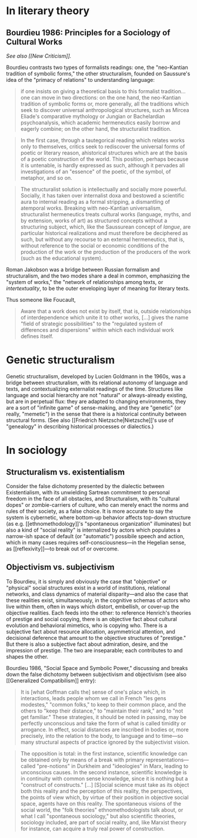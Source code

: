 # In literary theory

## Bourdieu 1986: Principles for a Sociology of Cultural Works

_See also [[New Criticism]]._

Bourdieu contrasts two types of formalists readings: one, the "neo-Kantian tradition of symbolic forms," the other structuralism, founded on Saussure's idea of the "primacy of relations" to understanding language: 

> if one insists on giving a theoretical basis to this formalist tradition... one can move in two directions: on the one hand, the neo-Kantian tradition of symbolic forms or, more generally, all the traditions which seek to discover universal anthropological structures, such as Mircea Eliade's comparative mythology or Jungian or Bachelardian psychoanalysis, which academic hermeneutics easily borrow and eagerly combine; on the other hand, the structuralist tradition. 

> In the first case, through a tautegorical reading which relates works only to themselves, critics seek to rediscover the universal forms of poetic or literary reason, ahistorical structures which are at the basis of a poetic construction of the world. This position, perhaps because it is untenable, is hardly expressed as such, although it pervades all investigations of an "essence" of the poetic, of the symbol, of metaphor, and so on.

> The structuralist solution is intellectually and socially more powerful. Socially, it has taken over internalist doxa and bestowed a scientific aura to internal reading as a formal stripping, a dismantling of atemporal works. Breaking with neo-Kantian universalism, structuralist hermeneutics treats cultural works (language, myths, and by extension, works of art) as structured concepts without a structuring subject, which, like the Saussurean concept of _langue_, are particular historical realizations and must therefore be deciphered as such, but without any recourse to an external hermeneutics, that is, without reference to the social or economic conditions of the production of the work or the production of the producers of the work (such as the educational system).

Roman Jakobson was a bridge between Russian formalism and structuralism, and the two modes share a deal in common, emphasizing the "system of works," the "network of relationships among texts, or _intertextuality_, to be the outer enveloping layer of meaning for literary texts.

Thus someone like Foucault, 

> Aware that a work does not exist by itself, that is, outside relationships of interdependence which unite it to other works, [...] gives the name "field of strategic possibilities" to the "regulated system of differences and dispersions" within which each individual work defines itself.

# Genetic structuralism

Genetic structuralism, developed by Lucien Goldmann in the 1960s, was a bridge between structuralism, with its relational autonomy of language and texts, and  contextualizing externalist readings of the time. Structures like language and social hierarchy are not "natural" or always-already existing, but are in perpetual flux: they are adapted to changing environments, they are a sort of "infinite game" of sense-making, and they are "genetic" (or really, "memetic") in the sense that there is a historical continuity between structural forms. (See also [[Friedrich Nietzsche|Nietzsche]]'s use of "genealogy" in describing historical processes or dialectics.)

# In sociology

## Structuralism vs. existentialism

Consider the false dichotomy presented by the dialectic between Existentialism, with its unwielding Sartrean commitment to personal freedom in the face of all obstacles, and Structuralism, with its "cultural dopes" or zombie-carriers of culture, who can merely enact the norms and rules of their society, as a false choice. It is more accurate to say the system is cybernetic, where bottom-up behavior affects top-down structure (as e.g. [[ethnomethodology]]'s "spontaneous organization" illuminates) but also a kind of "social reality" is internalized by actors which populates a narrow-ish space of default (or "automatic") possibile speech and action, which in many cases requires self-consciousness—in the Hegelian sense, as [[reflexivity]]—to break out of or overcome.

## Objectivism vs. subjectivism

To Bourdieu, it is simply and obviously the case that "objective" or "physical" social structures exist in a world of institutions, relational networks, and class dynamics of material disparity—and also the case that these realities exist, simultaneously, in the cognitive schemas of actors who live within them, often in ways which distort, embellish, or cover-up the objective realities. Each feeds into the other: to reference Henrich's theories of prestige and social copying, there is an objective fact about cultural evolution and behavioral mimetics, who is copying who. There is a subjective fact about resource allocation, asymmetrical attention, and decisional deference that amount to the objective structures of "prestige." But there is also a subjective fact about admiration, desire, and the impression of prestige. The two are inseparable; each contributes to and shapes the other. 

Bourdieu 1986, "Social Space and Symbolic Power," discussing and breaks down the false dichotomy between subjectivism and objectivism (see also [[Generalized Compatibilism]] entry):

> It is [what Goffman calls the] sense of one's place which, in interactions, leads people whom we call in French "les gens modestes," "common folks," to keep to their common place, and the others to "keep their distance," to "maintain their rank," and to "not get familiar." These strategies, it should be noted in passing, may be perfectly unconscious and take the form of what is called timidity or arrogance. In effect, social distances are inscribed in bodies or, more precisely, into the relation to the body, to language and to time—so many structural aspects of practice ignored by the subjectivist vision.

> The opposition is total: in the first instance, scientific knowledge can be obtained only by means of a break with primary representations—called "pre-notions" in Durkheim and "ideologies" in Marx‚ leading to unconscious causes. In the second instance, scientific knowledge is in continuity with common sense knowledge, since it is nothing but a "construct of constructs." [...] [S]ocial science must take as its object both this reality and the perception of this reality, the perspectives, the points of view which, by virtue of their position in objective social space, agents have on this reality. The spontaneous visions of the social world, the "folk theories" ethnomethodologists talk about, or what I call "spontaneous sociology," but also scientific theories, sociology included, are part of social reality, and, like Marxist theory for instance, can acquire a truly real power of construction.
